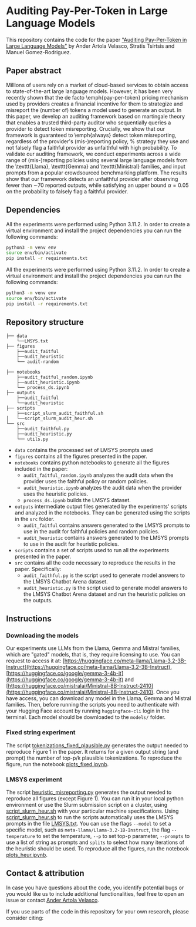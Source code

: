 # Auditing Pay-Per-Token in Large Language Models
This repository contains the code for the paper ["Auditing Pay-Per-Token in Large Language Models"]()
by Ander Artola Velasco, Stratis Tsirtsis and Manuel Gomez-Rodriguez.


## Paper abstract

Millions of users rely on a market of cloud-based services to obtain access to state-of-the-art large language models.
However, it has been very recently shown that the de facto \emph{pay-per-token} pricing mechanism used by providers creates a financial incentive for them to strategize and misreport the (number of) tokens a model used to generate an output.
In this paper, we develop an auditing framework based on martingale theory that enables a trusted third-party auditor who sequentially queries a provider to detect token misreporting.
Crucially, we show that our framework is guaranteed to \emph{always} detect token misreporting, regardless of the provider's (mis-)reporting policy, % strategy they use and not falsely flag a faithful provider as unfaithful with high probability. To validate our auditing framework, we conduct experiments across a wide range of (mis-)reporting policies using several large language models from the \texttt{Llama}, \texttt{Gemma} and \texttt{Ministral} families, and input prompts from a popular crowdsourced benchmarking platform.
The results show that our framework detects an unfaithful provider after observing fewer than $\sim$$70$ reported outputs, 
while satisfying an upper bound $\alpha = 0.05$ on the probability to falsely flag a faithful provider.

## Dependencies

All the experiments were performed using Python 3.11.2. In order to create a virtual environment and install the project dependencies you can run the following commands:

```bash
python3 -m venv env
source env/bin/activate
pip install -r requirements.txt
```


All the experiments were performed using Python 3.11.2. In order to create a virtual environment and install the project dependencies you can run the following commands:


```bash
python3 -m venv env
source env/bin/activate
pip install -r requirements.txt
```

## Repository structure

```
├── data
    └──LMSYS.txt
├── figures
    ├──audit_faitful
    ├──audit_heuristic
    └── audit-random

├── notebooks
    ├──audit_faitful_random.ipynb
    ├──audit_heuristic.ipynb
    └── process_ds.ipynb
├── outputs
    ├──audit_faitful
    └──audit_heuristic
├── scripts
    ├──script_slurm_audit_faithful.sh
│   └──script_slurm_audit_heur.sh
└── src
    ├──audit_faithful.py
    ├──audit_heuristic.py
    └── utils.py
```

- `data` contains the processed set of LMSYS prompts used
- `figures` contains all the figures presented in the paper.
- `notebooks` contains python notebooks to generate all the figures included in the paper:
    - `audit_faitful_random.ipynb` analyzes the audit data when the provider uses the faithful policy or random policies.
    - `audit_heuristic.ipynb` analyzes the audit data when the provider uses the heuristic policies.
    - `process_ds.ipynb` builds the LMSYS dataset.
- `outputs`  intermediate output files generated by the experiments' scripts and analyzed in the notebooks. They can be generated using the scripts in the `src` folder.
    - `audit_faitful` contains answers generated to the LMSYS prompts to use in the audit for faithful policies and random policies.
    - `audit_heuristic` contains answers generated to the LMSYS prompts to use in the audit for heuristic policies.
- `scripts` contains a set of scripts used to run all the experiments presented in the paper. 
- `src` contains all the code necessary to reproduce the results in the paper. Specifically:
  - `audit_faithful.py` is the script used to generate model answers to the LMSYS Chatbot Arena dataset.
  - `audit_heuristic.py` is the script used to generate model answers to the LMSYS Chatbot Arena dataset and run the heuristic policies on the outputs.



## Instructions

### Downloading the models

Our experiments use LLMs from the Llama, Gemma and Mistral families, which are "gated" models, that is, they require licensing to use.
You can request to access it at: [https://huggingface.co/meta-llama/Llama-3.2-3B-Instruct](https://huggingface.co/meta-llama/Llama-3.2-3B-Instruct), [https://huggingface.co/google/gemma-3-4b-it](https://huggingface.co/google/gemma-3-4b-it) and [https://huggingface.co/mistralai/Ministral-8B-Instruct-2410](https://huggingface.co/mistralai/Ministral-8B-Instruct-2410).
Once you have access, you can download any model in the Llama, Gemma and Mistral families.
Then, before running the scripts you need to authenticate with your Hugging Face account by running `huggingface-cli` login in the terminal.
Each model should be downloaded to the `models/` folder.

### Fixed string experiment
The script [tokenizations_fixed_plausible.py](src/tokenizations_fixed_plausible.py) generates the output needed to reproduce Figure 1 in the paper. It returns for a given output string (and prompt) the number of top-p/k plausible tokenizations.
To reproduce the figure, run the notebook [plots_fixed.ipynb](notebooks/plots_fixed.ipynb).

### LMSYS experiment
The script [heuristic_misreporting.py](src/heuristic_misreporting.py) generates the output needed to reproduce all figures (except Figure 1). You can run it in your local python environment or use the Slurm submission script on a cluster, using [script_slurm_heur.sh](scripts/script_slurm_heur.sh) with your particular machine specifications. Using [script_slurm_heur.sh](scripts/script_slurm_heur.sh) to run the scripts automatically uses the LMSYS prompts in the file [LMSYS.txt](data/LMSYS.txt). You can use the flags ``--model`` to set a specific model, such as ``meta-llama/Llama-3.2-1B-Instruct``, the flag ``--temperature`` to set the temperature, ``--p`` to set top-p parameter, ``--prompts`` to use a list of string as prompts and ``splits`` to select how many iterations of the heuristic should be used.
To reproduce all the figures, run the notebook [plots_heur.ipynb](notebooks/plots_heur.ipynb).


## Contact & attribution

In case you have questions about the code, you identify potential bugs or you would like us to include additional functionalities, feel free to open an issue or contact [Ander Artola Velasco](mailto:avelasco@mpi-sws.org).

If you use parts of the code in this repository for your own research, please consider citing:
```

```



